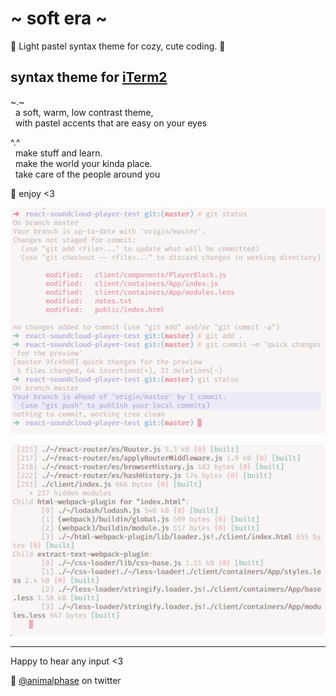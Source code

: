 # \~ soft era \~

🌸 Light pastel syntax theme for cozy, cute coding. 🌱

## syntax theme for [iTerm2](https://www.iterm2.com/)

~.~
<br>&nbsp;&nbsp;a soft, warm, low contrast theme,
<br>&nbsp;&nbsp;with pastel accents that are easy on your eyes

^.^
<br>&nbsp;&nbsp;make stuff and learn.
<br>&nbsp;&nbsp;make the world your kinda place.
<br>&nbsp;&nbsp;take care of the people around you


💾 enjoy <3

![soft era syntax theme screenshot](screenshot1.jpg)



![soft era syntax theme screenshot](screenshot2.jpg)

---

Happy to hear any input <3

💖 [@animalphase](https://twitter.com/animalphase) on twitter
